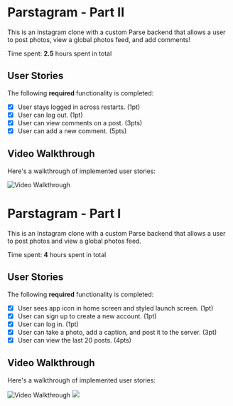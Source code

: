 # Parstagram - Part II

This is an Instagram clone with a custom Parse backend that allows a user to post photos, view a global photos feed, and add comments!

Time spent: **2.5** hours spent in total

## User Stories

The following **required** functionality is completed:

- [x] User stays logged in across restarts. (1pt)
- [x] User can log out. (1pt)
- [x] User can view comments on a post. (3pts)
- [x] User can add a new comment. (5pts)

## Video Walkthrough

Here's a walkthrough of implemented user stories:

<img src='http://g.recordit.co/vnEsD3t0TZ.gif' title='Video Walkthrough' width='' alt='Video Walkthrough' />

# Parstagram - Part I

This is an Instagram clone with a custom Parse backend that allows a user to post photos and view a global photos feed.

Time spent: **4** hours spent in total

## User Stories

The following **required** functionality is completed:

- [x] User sees app icon in home screen and styled launch screen. (1pt)
- [x] User can sign up to create a new account. (1pt)
- [x] User can log in. (1pt)
- [x] User can take a photo, add a caption, and post it to the server. (3pt)
- [x] User can view the last 20 posts. (4pts)

## Video Walkthrough

Here's a walkthrough of implemented user stories:

<img src='http://g.recordit.co/Arcj5HS9lU.gif' title='Video Walkthrough' width='' alt='Video Walkthrough' />
<img src = 'http://g.recordit.co/GqYHtkAdH5.gif' />

